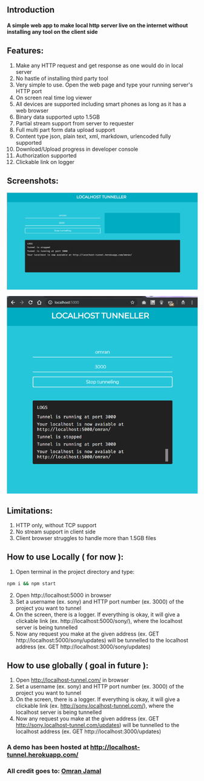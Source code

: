 ## Introduction
#### A simple web app to make local http server live on the internet without installing any tool on the client side

## Features:
1. Make any HTTP request and get response as one would do in local server
2. No hastle of installing third party tool
3. Very simple to use. Open the web page and type your running server's HTTP port
4. On screen real time log viewer
5. All devices are supported including smart phones as long as it has a web browser
6. Binary data supported upto 1.5GB
7. Partial stream support from server to requester
8. Full multi part form data upload support
9. Content type json, plain text, xml, markdown, urlencoded fully supported
10. Download/Upload progress in developer console
11. Authorization supported
12. Clickable link on logger

## Screenshots:

![SS1](./screenshots/omran-desktop-heroku.png?raw=true "Desktop Version Hosted on Heroku")

![SS2](./screenshots/screenshot-chrome-local.png?raw=true "Desktop Version MD Hosted on Localhost")

## Limitations:
1. HTTP only, without TCP support
2. No stream support in client side
3. Client browser struggles to handle more than 1.5GB files

## How to use Locally ( for now ):
1. Open terminal in the project directory and type:
```bash
npm i && npm start
```
2. Open http://localhost:5000 in browser
3. Set a username (ex. sony) and HTTP port number (ex. 3000) of the project you want to tunnel
4. On the screen, there is a logger. If everything is okay, it will give a clickable link (ex. http://localhost:5000/sony/), where the localhost server is being tunnelled
5. Now any request you make at the given address (ex. GET http://localhost:5000/sony/updates) will be tunnelled to the localhost address (ex. GET http://localhost:3000/sony/updates)


## How to use globally ( goal in future ):
1. Open http://localhost-tunnel.com/ in browser
2. Set a username (ex. sony) and HTTP port number (ex. 3000) of the project you want to tunnel
3. On the screen, there is a logger. If everything is okay, it will give a clickable link (ex. http://sony.localhost-tunnel.com/), where the localhost server is being tunnelled
4. Now any request you make at the given address (ex. GET http://sony.localhost-tunnel.com/updates) will be tunnelled to the localhost address (ex. GET http://localhost:3000/updates)

### A demo has been hosted at http://localhost-tunnel.herokuapp.com/

### All credit goes to: [Omran Jamal](https://github.com/omranjamal)